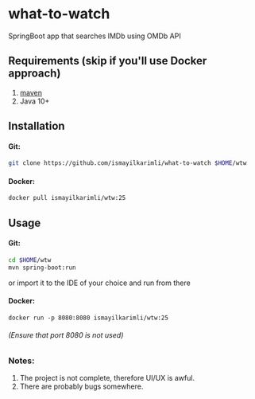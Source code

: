# what-to-watch

SpringBoot app that searches IMDb using OMDb API

## Requirements (skip if you'll use Docker approach)
1. [maven](https://maven.apache.org/download.cgi)
2. Java 10+

## Installation

#### Git:
```bash
git clone https://github.com/ismayilkarimli/what-to-watch $HOME/wtw
```
#### Docker:
```bash
docker pull ismayilkarimli/wtw:25
```

## Usage
#### Git:
```bash
cd $HOME/wtw
mvn spring-boot:run
```
or import it to the IDE of your choice and run from there

#### Docker:
```
docker run -p 8080:8080 ismayilkarimli/wtw:25
```
###### (Ensure that port 8080 is not used)

### Notes:
1. The project is not complete, therefore UI/UX is awful.
2. There are probably bugs somewhere.
